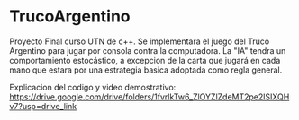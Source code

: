 # TrucoArgentino
Proyecto Final curso UTN de c++. Se implementara el juego del Truco Argentino para jugar por consola contra la computadora.
La "IA" tendra un comportamiento estocástico, a excepcion de la carta que jugará en cada mano que estara por una estrategia basica adoptada como regla general.

Explicacion del codigo y video demostrativo:
https://drive.google.com/drive/folders/1fvrlkTw6_ZlOYZlZdeMT2pe2lSIXQHv7?usp=drive_link
